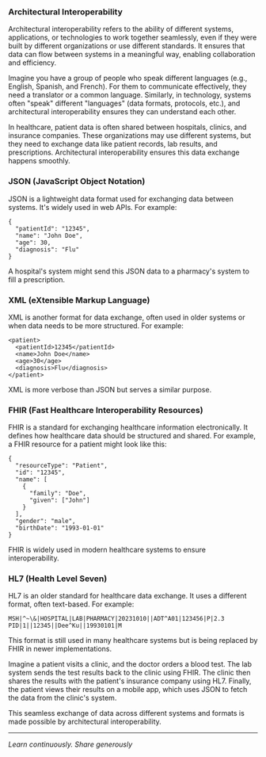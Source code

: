 ### Architectural Interoperability

Architectural interoperability refers to the ability of different systems, applications, or technologies to work together seamlessly, even if they were built by different organizations or use different standards. It ensures that data can flow between systems in a meaningful way, enabling collaboration and efficiency.

Imagine you have a group of people who speak different languages (e.g., English, Spanish, and French). For them to communicate effectively, they need a translator or a common language. Similarly, in technology, systems often "speak" different "languages" (data formats, protocols, etc.), and architectural interoperability ensures they can understand each other.

In healthcare, patient data is often shared between hospitals, clinics, and insurance companies. These organizations may use different systems, but they need to exchange data like patient records, lab results, and prescriptions. Architectural interoperability ensures this data exchange happens smoothly.

### JSON (JavaScript Object Notation)
JSON is a lightweight data format used for exchanging data between systems. It's widely used in web APIs. For example:

```
{
  "patientId": "12345",
  "name": "John Doe",
  "age": 30,
  "diagnosis": "Flu"
}
```

A hospital's system might send this JSON data to a pharmacy's system to fill a prescription.

### XML (eXtensible Markup Language)
XML is another format for data exchange, often used in older systems or when data needs to be more structured. For example:

```
<patient>
  <patientId>12345</patientId>
  <name>John Doe</name>
  <age>30</age>
  <diagnosis>Flu</diagnosis>
</patient>
```
XML is more verbose than JSON but serves a similar purpose.

### FHIR (Fast Healthcare Interoperability Resources)
FHIR is a standard for exchanging healthcare information electronically. It defines how healthcare data should be structured and shared. For example, a FHIR resource for a patient might look like this:

```
{
  "resourceType": "Patient",
  "id": "12345",
  "name": [
    {
      "family": "Doe",
      "given": ["John"]
    }
  ],
  "gender": "male",
  "birthDate": "1993-01-01"
}
```

FHIR is widely used in modern healthcare systems to ensure interoperability.

### HL7 (Health Level Seven)

HL7 is an older standard for healthcare data exchange. It uses a different format, often text-based. For example:

```
MSH|^~\&|HOSPITAL|LAB|PHARMACY|20231010||ADT^A01|123456|P|2.3
PID|1||12345||Dee^Ku||19930101|M
```


This format is still used in many healthcare systems but is being replaced by FHIR in newer implementations.

Imagine a patient visits a clinic, and the doctor orders a blood test. The lab system sends the test results back to the clinic using FHIR. The clinic then shares the results with the patient's insurance company using HL7. Finally, the patient views their results on a mobile app, which uses JSON to fetch the data from the clinic's system.

This seamless exchange of data across different systems and formats is made possible by architectural interoperability.

---

*Learn continuously. Share generously*
